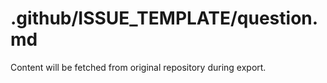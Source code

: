 # .github/ISSUE_TEMPLATE/question.md

Content will be fetched from original repository during export.